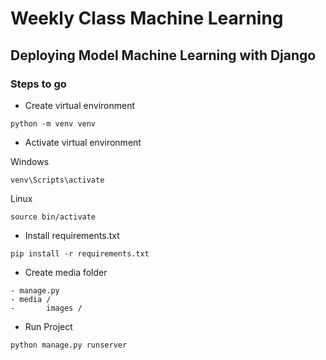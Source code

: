 # Weekly Class Machine Learning

## Deploying Model Machine Learning with Django

### Steps to go
- Create virtual environment
 ```
python -m venv venv
``` 
- Activate virtual environment

Windows
```
venv\Scripts\activate
```
Linux
```
source bin/activate
```
- Install requirements.txt
```
pip install -r requirements.txt
```
- Create media folder
```
- manage.py
- media /
-       images /
```
- Run Project
```
python manage.py runserver
```
